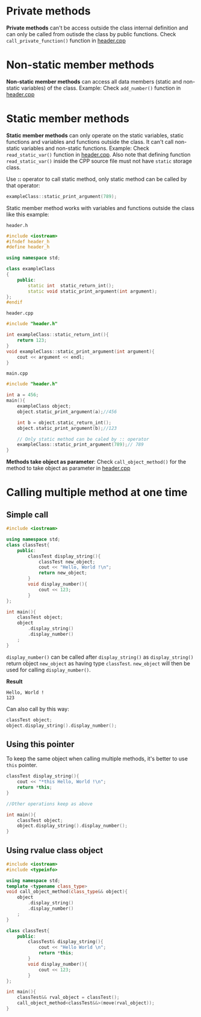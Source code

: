 # Private methods

**Private methods** can't be access outside the class internal definition and can only be called from outisde the class by public functions. Check ``call_private_function()`` function in [header.cpp](Example/header.cpp)

# Non-static member methods

**Non-static member methods** can access all data members (static and non-static variables) of the class. Example: Check ``add_number()`` function in [header.cpp](Example/header.cpp)
# Static member methods
**Static member methods** can only operate on the static variables, static functions and variables and functions outside the class. It can't call non-static variables and non-static functions. Example: Check ``read_static_var()`` function in [header.cpp](Example/header.cpp). Also note that defining function ``read_static_var()`` inside the CPP source file must not have ``static`` storage class.

Use **::** operator to call static method, only static method can be called by that operator:

```cpp
exampleClass::static_print_argument(789);
```

Static member method works with variables and functions outside the class like this example:

``header.h``

```cpp
#include <iostream>
#ifndef header_h
#define header_h

using namespace std;

class exampleClass
{
  	public:
		static int 	static_return_int();
		static void static_print_argument(int argument);
};
#endif
```
``header.cpp``
```cpp
#include "header.h"

int exampleClass::static_return_int(){
    return 123;
}
void exampleClass::static_print_argument(int argument){
    cout << argument << endl;
}
```

``main.cpp``

```cpp
#include "header.h"

int a = 456;
main(){
	exampleClass object;
	object.static_print_argument(a);//456

	int b = object.static_return_int();
	object.static_print_argument(b);//123

	// Only static method can be caled by :: operator
    exampleClass::static_print_argument(789);// 789
}
```

**Methods take object as parameter**: Check ``call_object_method()`` for the method to take object as parameter in [header.cpp](https://github.com/TranPhucVinh/Cplusplus/blob/master/Introduction/OOP/Example/header.cpp)

# Calling multiple method at one time

## Simple call

```cpp
#include <iostream>

using namespace std;
class classTest{
	public:
		classTest display_string(){
            classTest new_object;
			cout << "Hello, World !\n";
            return new_object;
		}
        void display_number(){
			cout << 123;
		}
};

int main(){
	classTest object;
    object
        .display_string()
        .display_number()
    ;
}
```
  
``display_number()`` can be called after ``display_string()`` as ``display_string()`` return object ``new_object`` as having type ``classTest``. ``new_object`` will then be used for calling ``display_number()``.

**Result**

```
Hello, World !
123
```

Can also call by this way:

```cpp
classTest object;
object.display_string().display_number();
```

## Using this pointer

To keep the same object when calling multiple methods, it's better to use ``this`` pointer.

```cpp
classTest display_string(){
    cout << "*this Hello, World !\n";
    return *this;
}

//Other operations keep as above

int main(){
	classTest object;
    object.display_string().display_number();
}
```
## Using rvalue class object
```cpp
#include <iostream>
#include <typeinfo>

using namespace std;
template <typename class_type>
void call_object_method(class_type&& object){
    object
        .display_string()
        .display_number()
    ;
}

class classTest{
	public:
		classTest& display_string(){
			cout << "Hello World \n";
            return *this;
		}
        void display_number(){
			cout << 123;
		}
};

int main(){
	classTest&& rval_object = classTest();
    call_object_method<classTest&&>(move(rval_object));
}
```
